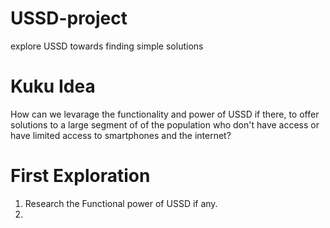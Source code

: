 # USSD-project
explore USSD towards finding simple solutions

# Kuku Idea
How can we levarage the functionality and power of USSD if there, to offer solutions to a large segment of of the population who don't have access or have limited access to smartphones and the internet?

# First Exploration

1. Research the Functional power of USSD if any.
2. 
